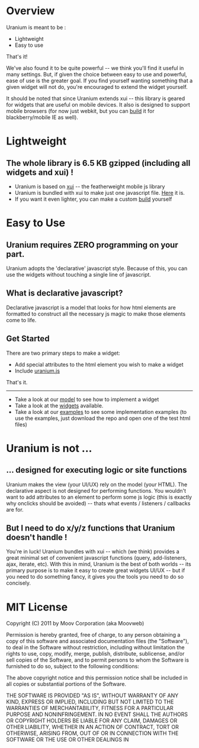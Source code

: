 # Overview #

Uranium is meant to be :

-  Lightweight
-  Easy to use

That's it!

We've also found it to be quite powerful -- we think you'll find it useful in many settings. But, if given the choice between easy to use and powerful, ease of use is the greater goal. If you find yourself wanting something that a given widget will not do, you're encouraged to extend the widget yourself.

It should be noted that since Uranium extends xui -- this library is geared for widgets that are useful on mobile devices. It also is designed to support mobile browsers (for now just webkit, but you can [build](uranium/blob/master/doc/dev/build.md) it for blackberry/mobile IE as well).

# Lightweight #

## The whole library is 6.5 KB gzipped (including all widgets and xui) ! ##

-  Uranium is based on [xui](http://xuijs.com/) -- the featherweight mobile js library
-  Uranium is bundled with xui to make just one javascript file. [Here](uranium/raw/master/build/src/uranium.js) it is.
-  If you want it even lighter, you can make a custom [build](uranium/blob/master/doc/dev/build.md) yourself

# Easy to Use #

## Uranium requires ZERO programming on your part. ##

Uranium adopts the 'declarative' javascript style. Because of this, you can use the widgets without touching a single line of javascript.

## What is declarative javascript? ##
   
Declarative javascript is a model that looks for how html elements are formatted to construct all the necessary js magic to make those elements come to life. 

## Get Started ##

There are two primary steps to make a widget:

-  Add special attributes to the html element you wish to make a widget
-  Include [uranium.js](uranium/raw/master/build/src/uranium.js)

That's it.

***

-  Take a look at our [model](uranium/blob/master/doc/model/model.md) to see how to implement a widget
-  Take a look at the [widgets](uranium/blob/master/doc/widgets/widgets.md) available.
-  Take a look at our [examples](uranium/blob/master/examples) to see some implementation examples (to use the examples, just download the repo and open one of the test html files)


# Uranium is not ... #

## ... designed for executing logic or site functions ###

Uranium makes the view (your UI/UX) rely on the model (your HTML). The declarative aspect is not designed for performing functions. You wouldn't want to add attributes to an element to perform some js logic (this is exactly why onclicks should be avoided) -- thats what events / listeners / callbacks are for.

## But I need to do x/y/z functions that Uranium doesn't handle ! ##

You're in luck! Uranium bundles with xui -- which (we think) provides a great minimal set of convenient javascript functions (query, add-listeners, ajax, iterate, etc). With this in mind, Uranium is the best of both worlds -- its primary purpose is to make it easy to create great widgets UI/UX -- but if you need to do something fancy, it gives you the tools you need to do so concisely.

# MIT License #

Copyright (C) 2011 by Moov Corporation (aka Moovweb)

Permission is hereby granted, free of charge, to any person obtaining a copy
of this software and associated documentation files (the "Software"), to deal
in the Software without restriction, including without limitation the rights
to use, copy, modify, merge, publish, distribute, sublicense, and/or sell
copies of the Software, and to permit persons to whom the Software is
furnished to do so, subject to the following conditions:

The above copyright notice and this permission notice shall be included in
all copies or substantial portions of the Software.

THE SOFTWARE IS PROVIDED "AS IS", WITHOUT WARRANTY OF ANY KIND, EXPRESS OR
IMPLIED, INCLUDING BUT NOT LIMITED TO THE WARRANTIES OF MERCHANTABILITY,
FITNESS FOR A PARTICULAR PURPOSE AND NONINFRINGEMENT. IN NO EVENT SHALL THE
AUTHORS OR COPYRIGHT HOLDERS BE LIABLE FOR ANY CLAIM, DAMAGES OR OTHER
LIABILITY, WHETHER IN AN ACTION OF CONTRACT, TORT OR OTHERWISE, ARISING FROM,
OUT OF OR IN CONNECTION WITH THE SOFTWARE OR THE USE OR OTHER DEALINGS IN
